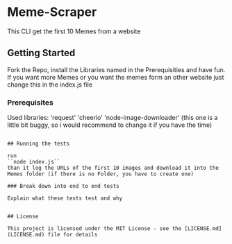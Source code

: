 # Meme-Scraper

This CLI get the first 10 Memes from a website

## Getting Started

Fork the Repo, install the Libraries named in the Prerequisities and have fun.
If you want more Memes or you want the memes form an other website just change this in the index.js file

### Prerequisites

Used libraries:
'request'
'cheerio'
'node-image-downloader' (this one is a little bit buggy, so i would recommend to change it if you have the time)

```

## Running the tests

run
``node index.js``
than it log the URLs of the first 10 images and download it into the Memes folder (if there is no Folder, you have to create one)

### Break down into end to end tests

Explain what these tests test and why


## License

This project is licensed under the MIT License - see the [LICENSE.md](LICENSE.md) file for details
```
